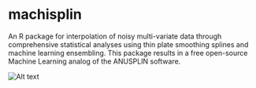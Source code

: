 # machisplin
An R package for interpolation of noisy multi-variate data through comprehensive statistical analyses using thin plate smoothing splines and machine learning ensembling.  This package results in a free open-source Machine Learning analog of the ANUSPLIN software. 

![Alt text](https://raw.githubusercontent.com/jasonleebrown/machisplin/master/MACHISPLIN_LOGO.jpg?raw=true "Title")
